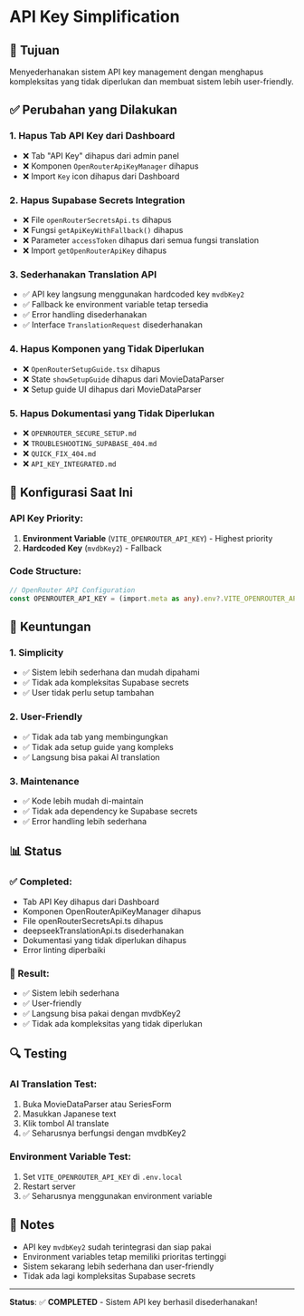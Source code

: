 # API Key Simplification

## 🎯 **Tujuan**
Menyederhanakan sistem API key management dengan menghapus kompleksitas yang tidak diperlukan dan membuat sistem lebih user-friendly.

## ✅ **Perubahan yang Dilakukan**

### **1. Hapus Tab API Key dari Dashboard**
- ❌ Tab "API Key" dihapus dari admin panel
- ❌ Komponen `OpenRouterApiKeyManager` dihapus
- ❌ Import `Key` icon dihapus dari Dashboard

### **2. Hapus Supabase Secrets Integration**
- ❌ File `openRouterSecretsApi.ts` dihapus
- ❌ Fungsi `getApiKeyWithFallback()` dihapus
- ❌ Parameter `accessToken` dihapus dari semua fungsi translation
- ❌ Import `getOpenRouterApiKey` dihapus

### **3. Sederhanakan Translation API**
- ✅ API key langsung menggunakan hardcoded key `mvdbKey2`
- ✅ Fallback ke environment variable tetap tersedia
- ✅ Error handling disederhanakan
- ✅ Interface `TranslationRequest` disederhanakan

### **4. Hapus Komponen yang Tidak Diperlukan**
- ❌ `OpenRouterSetupGuide.tsx` dihapus
- ❌ State `showSetupGuide` dihapus dari MovieDataParser
- ❌ Setup guide UI dihapus dari MovieDataParser

### **5. Hapus Dokumentasi yang Tidak Diperlukan**
- ❌ `OPENROUTER_SECURE_SETUP.md`
- ❌ `TROUBLESHOOTING_SUPABASE_404.md`
- ❌ `QUICK_FIX_404.md`
- ❌ `API_KEY_INTEGRATED.md`

## 🔧 **Konfigurasi Saat Ini**

### **API Key Priority:**
1. **Environment Variable** (`VITE_OPENROUTER_API_KEY`) - Highest priority
2. **Hardcoded Key** (`mvdbKey2`) - Fallback

### **Code Structure:**
```typescript
// OpenRouter API Configuration
const OPENROUTER_API_KEY = (import.meta as any).env?.VITE_OPENROUTER_API_KEY || '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'
```

## 🚀 **Keuntungan**

### **1. Simplicity**
- ✅ Sistem lebih sederhana dan mudah dipahami
- ✅ Tidak ada kompleksitas Supabase secrets
- ✅ User tidak perlu setup tambahan

### **2. User-Friendly**
- ✅ Tidak ada tab yang membingungkan
- ✅ Tidak ada setup guide yang kompleks
- ✅ Langsung bisa pakai AI translation

### **3. Maintenance**
- ✅ Kode lebih mudah di-maintain
- ✅ Tidak ada dependency ke Supabase secrets
- ✅ Error handling lebih sederhana

## 📊 **Status**

### **✅ Completed:**
- Tab API Key dihapus dari Dashboard
- Komponen OpenRouterApiKeyManager dihapus
- File openRouterSecretsApi.ts dihapus
- deepseekTranslationApi.ts disederhanakan
- Dokumentasi yang tidak diperlukan dihapus
- Error linting diperbaiki

### **🎯 Result:**
- ✅ Sistem lebih sederhana
- ✅ User-friendly
- ✅ Langsung bisa pakai dengan mvdbKey2
- ✅ Tidak ada kompleksitas yang tidak diperlukan

## 🔍 **Testing**

### **AI Translation Test:**
1. Buka MovieDataParser atau SeriesForm
2. Masukkan Japanese text
3. Klik tombol AI translate
4. ✅ Seharusnya berfungsi dengan mvdbKey2

### **Environment Variable Test:**
1. Set `VITE_OPENROUTER_API_KEY` di `.env.local`
2. Restart server
3. ✅ Seharusnya menggunakan environment variable

## 📝 **Notes**

- API key `mvdbKey2` sudah terintegrasi dan siap pakai
- Environment variables tetap memiliki prioritas tertinggi
- Sistem sekarang lebih sederhana dan user-friendly
- Tidak ada lagi kompleksitas Supabase secrets

---

**Status**: ✅ **COMPLETED** - Sistem API key berhasil disederhanakan!
